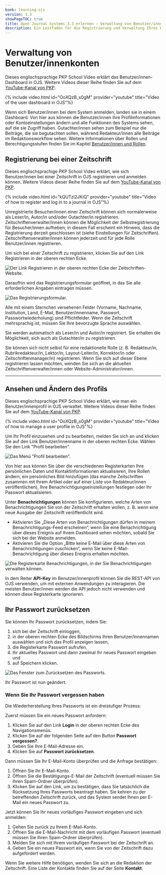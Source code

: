 ```yaml
---
book: learning-ojs
version: 3.3
showPageTOC: true
title: Open Journal Systems 3.3 erlernen - Verwaltung von Benutzer/innenkonten
description: Ein Leitfaden für die Registrierung und Verwaltung Ihres Benutzer/innenkontos bei Open Journal Systems (OJS).
---
```


# Verwaltung von Benutzer/innenkonten

Dieses englischsprachige PKP School Video erklärt das Benutzer/innen-Dashboard in OJS. Weitere Videos dieser Reihe finden Sie auf dem [YouTube-Kanal von PKP](https://www.youtube.com/playlist?list=PLg358gdRUrDVTXpuGXiMgETgnIouWoWaY).

{% include video.html id="OoXQzB_s0gM" provider="youtube" title="Video of the user dashboard in OJS"%}

Wenn sich Benutzer/innen bei dem System anmelden, landen sie in einem Dashboard. Von hier aus können die Benutzer/innen ihre Profilinformationen oder Kontoeinstellungen ändern und alle Funktionen des Systems sehen, auf die sie Zugriff haben. Gutachter/innen sehen zum Beispiel nur die Beiträge, die sie begutachten sollen, während Redakteur/innen alle Beiträge im Redaktionsworkflow sehen. Weitere Informationen über Rollen und Berechtigungsstufen finden Sie im Kapitel [Benutzer/innen und Rollen](./users-and-roles.md).

## Registrierung bei einer Zeitschrift

Dieses englischsprachige PKP School Video erklärt, wie sich Benutzer/innen bei einer Zeitschrift in OJS registrieren und anmelden können. Weitere Videos dieser Reihe finden Sie auf dem [YouTube-Kanal von PKP](https://www.youtube.com/playlist?list=PLg358gdRUrDVTXpuGXiMgETgnIouWoWaY).

{% include video.html id="kQUTzi2JKiQ" provider="youtube" title="Video of how to register and log in to a journal in OJS"%}

Unregistrierte Besucher/innen einer Zeitschrift können sich normalerweise als Leser/in, Autor/in und/oder Gutachter/in registrieren. Zeitschriftenverwalter/innen können die Möglichkeit der Selbstregistrierung für Besucher/innen aufheben; in diesem Fall erscheint ein Hinweis, dass die Registrierung derzeit geschlossen ist (siehe Einstellungen für Zeitschriften). Zeitschriftenverwalter/innen können jederzeit und für jede Rolle Benutzer/innen registrieren.

Um sich bei einer Zeitschrift zu registrieren, klicken Sie auf den Link Registrieren in der oberen rechten Ecke.

![Der Link Registrieren in der oberen rechten Ecke der Zeitschriften-Website.](./assets/learning-ojs-3-registration.png)

Daraufhin wird das Registrierungsformular geöffnet, in das Sie alle erforderlichen Angaben eintragen müssen.

![Das Registrierungsformular.](./assets/learning-ojs-3-registration-form.png)

Alle mit einem Sternchen versehenen Felder (Vorname, Nachname, Institution, Land, E-Mail, Benutzer/innenname, Passwort, Passwortwiederholung) sind Pflichtfelder. Wenn die Zeitschrift mehrsprachig ist, müssen Sie Ihre bevorzugte Sprache auswählen.

Sie werden automatisch als Leser/in und Autor/in registriert. Sie erhalten die Möglichkeit, sich auch als Gutachter/in zu registrieren.

Sie können sich nicht selbst für eine redaktionelle Rolle (z. B. Redakteur/in, Rubrikredakteur/in, Lektor/in, Layout-Leiter/in, Korrektor/in oder Zeitschriftenmanager/in) registrieren. Wenn Sie sich auf dieser Ebene registrieren lassen möchten, wenden Sie sich an die aktuellen Zeitschriftenverwalter/innen oder Website-Administrator/innen.

<hr />

## Ansehen und Ändern des Profils

Dieses englischsprachige PKP School Video erklärt, wie man ein Benutzer/innenprofil in OJS verwaltet. Weitere Videos dieser Reihe finden Sie auf dem [YouTube-Kanal von PKP](https://www.youtube.com/playlist?list=PLg358gdRUrDVTXpuGXiMgETgnIouWoWaY).

{% include video.html id="OoXQzB_s0gM" provider="youtube" title="Video of how to manage a user profile in OJS"%}

Um Ihr Profil einzusehen und zu bearbeiten, melden Sie sich an und klicken Sie auf den Link Benutzer/innenname in der oberen rechten Ecke. Wählen Sie den Link "Profil bearbeiten".

![Das Menü "Profil bearbeiten".](./assets/learning-ojs3.3-edit-profile.png)

Von hier aus können Sie über die verschiedenen Registerkarten Ihre persönlichen Daten und Kontaktinformationen aktualisieren, Ihre Rollen ändern, ein persönliches Bild hinzufügen (das manche Zeitschriften zusammen mit Ihrem Artikel oder auf einer Liste von Redakteur/innen veröffentlichen), Ihre Benachrichtigungseinstellungen festlegen oder Ihr Passwort aktualisieren.

Unter **Benachrichtigungen** können Sie konfigurieren, welche Arten von Benachrichtigungen Sie von der Zeitschrift erhalten wollen, z. B. wenn eine neue Ausgabe der Zeitschrift veröffentlicht wird.

- Aktivieren Sie „Diese Arten von Benachrichtigungen dürfen in meinem Benachrichtigungs-Feed erscheinen“, wenn Sie eine Benachrichtigung über dieses Ereignis auf Ihrem Dashboard sehen möchten, sobald Sie sich bei der Website anmelden.
- Aktivieren Sie die Option „Bitte keine E-Mail über diese Arten von Benachrichtigungen zuschicken“, wenn Sie keine E-Mail-Benachrichtigung über dieses Ereignis erhalten möchten.

![Die Registerkarte Benachrichtigungen, in der Sie Benachrichtigungen verwalten können.](./assets/learning-ojs-3-user-notifications.png)

In dem Reiter **API-Key** im Benutzer/innenprofil können Sie die REST-API von OJS verwenden, um mit externen Anwendungen zu interagieren.  Die meisten Benutzer/innen werden die API jedoch nicht verwenden und können diese Registerkarte ignorieren.

## Ihr Passwort zurücksetzen

Sie können Ihr Passwort zurücksetzen, indem Sie:

1. sich bei der Zeitschrift einloggen,
2. in der oberen rechten Ecke des Bildschirms Ihren Benutzer/innennamen auswählen und sich das Profil anzeigen lassen,
3. die Registerkarte Passwort aufrufen,
4. Ihr aktuelles Passwort und dann zweimal Ihr neues Passwort eingeben und
5. auf Speichern klicken.

![Das Fenster zum Zurücksetzen des Passworts.](./assets/learning-ojs3.1-ed-change-pw.png)

Ihr Passwort ist nun geändert.

### Wenn Sie Ihr Passwort vergessen haben

Die Wiederherstellung Ihres Passworts ist ein dreistufiger Prozess:

Zuerst müssen Sie ein neues Passwort anfordern:

1. Klicken Sie auf den Link **Login** in der oberen rechten Ecke des Navigationsmenüs.
2. Klicken Sie auf der folgenden Seite auf den Button **Passwort vergessen?**.
3. Geben Sie Ihre E-Mail-Adresse ein.
4. Klicken Sie auf **Passwort zurücksetzen**.

Dann müssen Sie Ihr E-Mail-Konto überprüfen und die Anfrage bestätigen:

1. Öffnen Sie Ihr E-Mail-Konto.
2. Öffnen Sie die Bestätigungs-E-Mail der Zeitschrift (eventuell müssen Sie Ihren Spam-Ordner überprüfen).
3. Klicken Sie auf den Link, um zu bestätigen, dass Sie tatsächlich die Rücksetzung Ihres Passworts beantragt haben. Sie kehren zu der betreffenden Zeitschrift zurück, und das System sendet Ihnen per E-Mail ein neues Passwort zu.

Jetzt können Sie Ihr neues vorläufiges Passwort eingeben und sich anmelden:

1. Gehen Sie zurück zu Ihrem E-Mail-Konto.
2. Öffnen Sie die E-Mail-Nachricht mit dem vorläufigen Passwort (eventuell müssen Sie Ihren Spam-Ordner überprüfen).
3. Melden Sie sich mit Ihrem vorläufigen Passwort bei der Zeitschrift an.
4. Geben Sie ein neues Passwort ein, wenn Sie von der Zeitschrift dazu aufgefordert werden.

Wenn Sie weitere Hilfe benötigen, wenden Sie sich an die Redaktion der Zeitschrift. Eine Liste der Kontakte finden Sie auf der Seite **Kontakt**.
